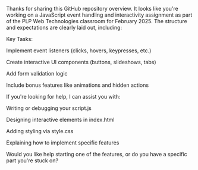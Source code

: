 
Thanks for sharing this GitHub repository overview. It looks like you're working on a JavaScript event handling and interactivity assignment as part of the PLP Web Technologies classroom for February 2025. The structure and expectations are clearly laid out, including:

Key Tasks:

Implement event listeners (clicks, hovers, keypresses, etc.)

Create interactive UI components (buttons, slideshows, tabs)

Add form validation logic

Include bonus features like animations and hidden actions


If you're looking for help, I can assist you with:

Writing or debugging your script.js

Designing interactive elements in index.html

Adding styling via style.css

Explaining how to implement specific features


Would you like help starting one of the features, or do you have a specific part you're stuck on?

